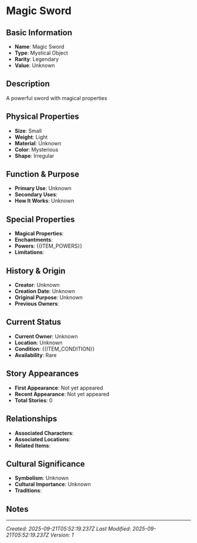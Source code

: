 # Magic Sword

## Basic Information
- **Name**: Magic Sword
- **Type**: Mystical Object
- **Rarity**: Legendary
- **Value**: Unknown

## Description
A powerful sword with magical properties

## Physical Properties
- **Size**: Small
- **Weight**: Light
- **Material**: Unknown
- **Color**: Mysterious
- **Shape**: Irregular

## Function & Purpose
- **Primary Use**: Unknown
- **Secondary Uses**: 
- **How It Works**: Unknown

## Special Properties
- **Magical Properties**: 
- **Enchantments**: 
- **Powers**: {{ITEM_POWERS}}
- **Limitations**: 

## History & Origin
- **Creator**: Unknown
- **Creation Date**: Unknown
- **Original Purpose**: Unknown
- **Previous Owners**: 

## Current Status
- **Current Owner**: Unknown
- **Location**: Unknown
- **Condition**: {{ITEM_CONDITION}}
- **Availability**: Rare

## Story Appearances
- **First Appearance**: Not yet appeared
- **Recent Appearance**: Not yet appeared
- **Total Stories**: 0

## Relationships
- **Associated Characters**: 
- **Associated Locations**: 
- **Related Items**: 

## Cultural Significance
- **Symbolism**: Unknown
- **Cultural Importance**: Unknown
- **Traditions**: 

## Notes


---
*Created: 2025-09-21T05:52:19.237Z*
*Last Modified: 2025-09-21T05:52:19.237Z*
*Version: 1*
